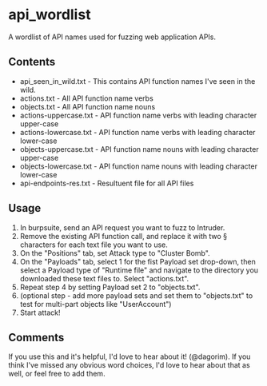 # api_wordlist
A wordlist of API names used for fuzzing web application APIs.

## Contents
* api_seen_in_wild.txt - This contains API function names I've seen in the wild.
* actions.txt - All API function name verbs
* objects.txt - All API function name nouns
* actions-uppercase.txt - API function name verbs with leading character upper-case
* actions-lowercase.txt - API function name verbs with leading character lower-case
* objects-uppercase.txt - API function name nouns with leading character upper-case
* objects-lowercase.txt - API function name nouns with leading character lower-case
* api-endpoints-res.txt - Resultuent file for all API files

## Usage
 1. In burpsuite, send an API request you want to fuzz to Intruder. 
 2. Remove the existing API function call, and replace it with two § characters for each text file you want to use.
 3. On the "Positions" tab, set Attack type to "Cluster Bomb".
 4. On the "Payloads" tab, select 1 for the fist Payload set drop-down, then select a Payload type of "Runtime file" and navigate to the directory you downloaded these text files to. Select "actions.txt".
 5. Repeat step 4 by setting Payload set 2 to "objects.txt".
 6. (optional step - add more payload sets and set them to "objects.txt" to test for multi-part objects like "UserAccount")
 7. Start attack!

## Comments
If you use this and it's helpful, I'd love to hear about it! (@dagorim). If you think I've missed any obvious word choices, I'd love to hear about that as well, or feel free to add them.
